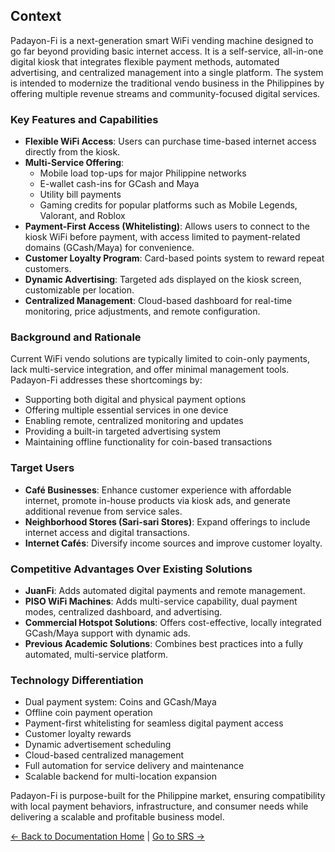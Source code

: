 ## Context

Padayon-Fi is a next-generation smart WiFi vending machine designed to go far beyond providing basic internet access. It is a self-service, all-in-one digital kiosk that integrates flexible payment methods, automated advertising, and centralized management into a single platform. The system is intended to modernize the traditional vendo business in the Philippines by offering multiple revenue streams and community-focused digital services.

### Key Features and Capabilities
- **Flexible WiFi Access**: Users can purchase time-based internet access directly from the kiosk.
- **Multi-Service Offering**:
  - Mobile load top-ups for major Philippine networks
  - E-wallet cash-ins for GCash and Maya
  - Utility bill payments
  - Gaming credits for popular platforms such as Mobile Legends, Valorant, and Roblox
- **Payment-First Access (Whitelisting)**: Allows users to connect to the kiosk WiFi before payment, with access limited to payment-related domains (GCash/Maya) for convenience.
- **Customer Loyalty Program**: Card-based points system to reward repeat customers.
- **Dynamic Advertising**: Targeted ads displayed on the kiosk screen, customizable per location.
- **Centralized Management**: Cloud-based dashboard for real-time monitoring, price adjustments, and remote configuration.

### Background and Rationale
Current WiFi vendo solutions are typically limited to coin-only payments, lack multi-service integration, and offer minimal management tools. Padayon-Fi addresses these shortcomings by:
- Supporting both digital and physical payment options
- Offering multiple essential services in one device
- Enabling remote, centralized monitoring and updates
- Providing a built-in targeted advertising system
- Maintaining offline functionality for coin-based transactions

### Target Users
- **Café Businesses**: Enhance customer experience with affordable internet, promote in-house products via kiosk ads, and generate additional revenue from service sales.
- **Neighborhood Stores (Sari-sari Stores)**: Expand offerings to include internet access and digital transactions.
- **Internet Cafés**: Diversify income sources and improve customer loyalty.

### Competitive Advantages Over Existing Solutions
- **JuanFi**: Adds automated digital payments and remote management.
- **PISO WiFi Machines**: Adds multi-service capability, dual payment modes, centralized dashboard, and advertising.
- **Commercial Hotspot Solutions**: Offers cost-effective, locally integrated GCash/Maya support with dynamic ads.
- **Previous Academic Solutions**: Combines best practices into a fully automated, multi-service platform.

### Technology Differentiation
- Dual payment system: Coins and GCash/Maya
- Offline coin payment operation
- Payment-first whitelisting for seamless digital payment access
- Customer loyalty rewards
- Dynamic advertisement scheduling
- Cloud-based centralized management
- Full automation for service delivery and maintenance
- Scalable backend for multi-location expansion

Padayon-Fi is purpose-built for the Philippine market, ensuring compatibility with local payment behaviors, infrastructure, and consumer needs while delivering a scalable and profitable business model.

[← Back to Documentation Home](../index.md) | [Go to SRS →](../srs/padayon_fi_srs.md)
